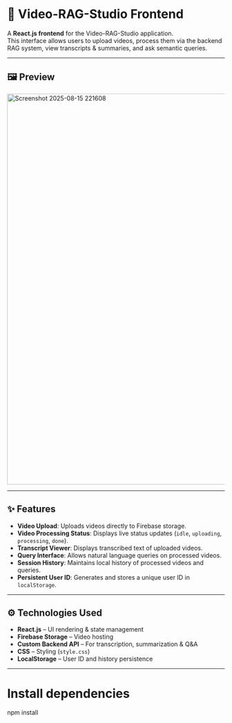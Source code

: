 # 🎨 Video-RAG-Studio Frontend

A **React.js frontend** for the Video-RAG-Studio application.  
This interface allows users to upload videos, process them via the backend RAG system, view transcripts & summaries, and ask semantic queries.

---

## 🖼️ Preview
<img width="1902" height="903" alt="Screenshot 2025-08-15 221608" src="https://github.com/user-attachments/assets/cf1cb0fb-4447-4476-9fdd-cfbc3d44c661" />


---

## ✨ Features

- **Video Upload**: Uploads videos directly to Firebase storage.  
- **Video Processing Status**: Displays live status updates (`idle`, `uploading`, `processing`, `done`).  
- **Transcript Viewer**: Displays transcribed text of uploaded videos.  
- **Query Interface**: Allows natural language queries on processed videos.  
- **Session History**: Maintains local history of processed videos and queries.  
- **Persistent User ID**: Generates and stores a unique user ID in `localStorage`.  

---

## ⚙️ Technologies Used

- **React.js** – UI rendering & state management  
- **Firebase Storage** – Video hosting  
- **Custom Backend API** – For transcription, summarization & Q&A  
- **CSS** – Styling (`style.css`)  
- **LocalStorage** – User ID and history persistence

---


# Install dependencies
npm install
